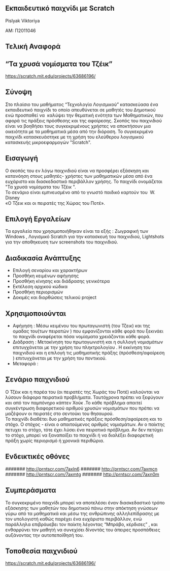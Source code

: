 Εκπαιδευτικό παιχνίδι με Scratch
------------------------

Pislyak Viktoriya

ΑΜ: Π2011046

Τελική Αναφορά
------------------------
“Τα χρυσά νομίσματα του Τζέικ”
------------------------
https://scratch.mit.edu/projects/63686196/

Σύνοψη
------------------------

Στο πλαίσιο του μαθήματος “Τεχνολογία Λογισμικού” κατασκεύασα  ένα εκπαιδευτικό παιχνίδι το οποίο απευθύνεται σε μαθητές του  Δημοτικού  ενώ προσπαθεί να  καλύψει την θεματική ενότητα των Μαθηματικών, που αφορά τις πράξεις  πρόσθεσης  και της αφαίρεσης. 
Σκοπός του παιχνιδιού είναι να βοηθήσει τους συγκεκριμένους  χρήστες να αποκτήσουν μια οικειότητα  με τα μαθηματικά  μέσα από την  διόραση. Το συγκεκριμένο παιχνίδι κατασκευάστηκε με τη χρήση του ελεύθερου λογισμικού κατασκευής μικροεφαρμογών "Scratch".


Εισαγωγή
------------------------

Ο σκοπός του εν λόγω παιχνιδιού είναι να προσφέρει εξάσκηση και κατανόηση στους μαθητές- χρήστες των μαθηματικών  μέσα από ένα ευχάριστο και διασκεδαστικό περιβάλλον χρήσης. Το παιχνίδι ονομάζεται  "Τα χρυσά νομίσματα  του Τζέικ ".  
Το σενάριο είναι εμπνευσμένο από το γνωστό παιδικό καρτούν του  W. Disney  
«Ο Τζεικ και οι πειρατές της Χώρας του Ποτέ». 


Επιλογή Εργαλείων
------------------------

Τα εργαλεία που χρησιμοποιήθηκαν είναι τα εξής : Ζωγραφική των Windows , Λογισμικό Scratch για την κατασκευή του παιχνιδιού, Lightshots  για την αποθηκευση των screenshots  του παιχνιδιού. 


Διαδικασία Ανάπτυξης
------------------------

- Επιλογή σεναρίου και χαρακτήρων 
- Προσθήκη κειμένων αφήγησης 
- Προσθήκη κίνησης  και διάδρασης γενικότερα
- Εκτέλεση αρχικού κώδικα
- Προσθήκη περιορισμών 
- Δοκιμές και διορθώσεις τελικού  project


Χρησιμοποιούνται
------------------------

- Αφήγηση : Μέσω κειμένου του πρωταγωνιστή (του Τζεικ) και της ομαδας του(των πειρατών )  που εμφανίζονται κάθε φορά που ξεκινάει το παιχνίδι αναφέρεται πόσα νομίσματα χρειάζονται κάθε φορά. 
- Διάδραση : Μετακίνηση  του πρωταγωνιστή και η συλλογή νομισμάτων επιτυγχάνεται με την χρήση του πληκτρολογίου . Η εκκίνηση του παιχνιδιού και η επιλογή τις μαθηματικής πράξης (πρόσθεση/αφαίρεση ) επιτυγχάνεται με την χρήση του ποντικιού.
- Μεταφορά :


 Σενάριο παιχνιδιού
 ------------------------

Ο Τζέικ και η παρέα του (οι πειρατές της Χωράς του Ποτέ) καλούνται να λύσουν διάφορα πειρατικά προβλήματα. Ταυτόχρονα πρέπει να ξεφύγουν και από τον παμπόνηρο  κάπτεν Χούκ  .Το κάθε πρόβλημα απαιτεί συγκέντρωση διαφορετικού αριθμού  χρυσών νομισμάτων που πρέπει να μαζέψουν οι πειρατές στο σεντούκι του θησαυρού.  
Το παιχνίδι  διαθέτει δυο μαθηματικές πράξεις πρόσθεση/αφαίρεση  και το στόχο. Ο στόχος - είναι ο απαιτούμενος αριθμός νομισμάτων. Αν ο παίκτης πετυχει το στόχο, τότε έχει λύσει ένα πειρατικό πρόβλημα. Αν δεν πετύχει το στόχο, μπορεί να ξαναπαίξει το παιχνίδι ή να διαλέξει διαφορετική πράξη  χωρίς  περιορισμό ή χρονικά περιθώρια.  

Ενδεικτικές οθόνες 
--------------------------
#######
http://prntscr.com/7axln6
####### http://prntscr.com/7axmcn
####### http://prntscr.com/7axmtg
####### http://prntscr.com/7axn0m


Συμπεράσματα
------------------------

Το συγκεκριμένο παιχνίδι μπορεί να αποτελέσει έναν διασκεδαστικό τρόπο εξάσκησης των μαθητών του  δημοτικού πάνω στην  απόκτηση γνώσεων γύρω από τα μαθηματικά και μέσω της ανθρώπινης αλληλεπίδρασης  με τον υπολογιστή    καθώς παρέχει ένα ευχάριστο περιβάλλον, ενώ παράλληλα  επιβράυεβει τον παίκτη λέγοντας  “Μπράβο, κέρδισες” , και  ενθαρρύνει τον μαθητή να συνεχίσει δίνοντάς του άπειρες προσπάθειες αυξάνοντας την  αυτοπεποίθησή του. 


Τοποθεσία παιχνιδιού 
------------------------

https://scratch.mit.edu/projects/63686196/







